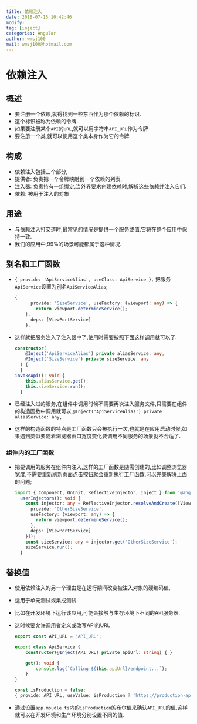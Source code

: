 ```yaml
---
title: 依赖注入
date: 2018-07-15 10:42:46	
modify: 
tag: [inject]
categories: Angular
author: wmsj100
mail: wmsj100@hotmail.com
---
```


# 依赖注入

## 概述
- 要注册一个依赖,就得找到一些东西作为那个依赖的标识.
- 这个标识被称为依赖的令牌.
- 如果要注册某个`API`的`uRL`,就可以用字符串`API_URL`作为令牌
- 要注册一个类,就可以使用这个类本身作为它的令牌

## 构成
- 依赖注入包括三个部分,
- 提供者: 负责把一个令牌映射到一个依赖的列表,
- 注入器: 负责持有一组绑定,当外界要求创建依赖时,解析这些依赖并注入它们.
- 依赖: 被用于注入的对象

## 用途
- 与依赖注入打交道时,最常见的情况是提供一个服务或值,它将在整个应用中保持一致.
- 我们的应用中,99%的场景可能都属于这种情况.

## 别名和工厂函数
- `{ provide: 'ApiServiceAlias', useClass: ApiService },` 把服务`ApiService`设置为别名`ApiServiceAlias`;

	```ts
	{
		  provide: 'SizeService', useFactory: (viewport: any) => {
			return viewport.determineService();
		},
		  deps: [ViewPortService]
		},
	```
- 这样就把服务注入了注入器中了,使用时需要按照下面这样调用就可以了.

	```ts
	constructor(
		@Inject('ApiServiceAlias') private aliasService: any,
		@Inject('SizeService') private sizeService: any
	  ) {
	  }
	invokeApi(): void {
		this.aliasService.get();
		this.sizeService.run();
	  }

	```
- 已经注入过的服务,在组件中调用时候不需要再次注入服务文件,只需要在组件的构造函数中调用就可以,`@Inject('ApiServiceAlias') private aliasService: any,`
- 这样的构造函数的特点是工厂函数只会被执行一次,也就是在应用启动时候,如果遇到类似要随着浏览器窗口宽度变化要调用不同服务的场景就不合适了.

### 组件内的工厂函数
- 把要调用的服务在组件内注入,这样的工厂函数是随需创建的,比如调整浏览器宽度,不需要重新刷新页面点击按钮就会重新执行工厂函数,可以完美解决上面的问题;

	```ts
	import { Component, OnInit, ReflectiveInjector, Inject } from '@angular/core';
	  userInjectors(): void {
		const injector: any = ReflectiveInjector.resolveAndCreate([ViewPortService, {
		  provide: 'OtherSizeService',
		  useFactory: (viewport: any) => {
			return viewport.determineService();
		  },
		  deps: [ViewPortService]
		}]);
		const sizeService: any = injector.get('OtherSizeService');
		sizeService.run();
	  }
	```

## 替换值
- 使用依赖注入的另一个理由是在运行期间改变被注入对象的硬编码值,
- 适用于单元测试或集成测试.
- 比如在开发环境下运行该应用,可能会接触与生存环境下不同的API服务器.
- 这时候要允许调用者定义或改写API的URL

	```ts
	export const API_URL = 'API_URL';

	export class ApiService {
		constructor(@Inject(API_URL) private apiUrl: string) { }

		get(): void {
			console.log(`Calling ${this.apiUrl}/endpoint...`);
		}
	}

	const isProduction = false;
	{ provide: API_URL, useValue: isProduction ? 'https://production-api.sample.com' : 'http://dev-api.sample.com' }
	```
- 通过设置`app.moudle.ts`内的`isProduction`的布尔值来确认`API_URL`的值,这样就可以在开发环境和生产环境分别设置不同的值.
